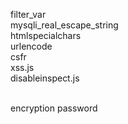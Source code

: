 filter_var<br>
mysqli_real_escape_string<br>
htmlspecialchars<br>
urlencode<br>
csfr<br>
xss.js<br>
disableinspect.js<br>
<body oncontextmenu="return false" ondragstart="return false" onselectstart="return false"><br>
encryption password
